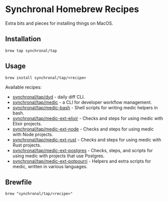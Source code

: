 # Synchronal Homebrew Recipes

Extra bits and pieces for installing things on MacOS.


## Installation

```shell
brew tap synchronal/tap
```


## Usage

```shell
brew install synchronal/tap/<recipe>
```

Available recipes:

- [synchronal/tap/dyd](https://github.com/synchronal/dyd) - daily diff CLI.
- [synchronal/tap/medic](https://github.com/synchronal/medic-rs) - a CLI for developer workflow management.
- [synchronal/tap/medic-bash](https://github.com/synchronal/medic-bash) - Shell scripts for writing medic helpers in bash.
- [synchronal/tap/medic-ext-elixir](https://github.com/synchronal/medic-ext-elixir) - Checks and steps for
  using medic with Elixir projects.
- [synchronal/tap/medic-ext-node](https://github.com/synchronal/medic-ext-node) - Checks and steps for
  using medic with Node projects.
- [synchronal/tap/medic-ext-rust](https://github.com/synchronal/medic-ext-rust) - Checks and steps for
  using medic with Rust projects.
- [synchronal/tap/medic-ext-postgres](https://github.com/synchronal/medic-ext-postgres) - Checks, steps, and
  scripts for using medic with projects that use Postgres.
- [synchronal/tap/medic-ext-potpourri](https://github.com/synchronal/medic-ext-potpourri) - Helpers and
  extra scripts for medic, written in various languages.

## Brewfile

```shell
brew "synchronal/tap/<recipe>"
```

